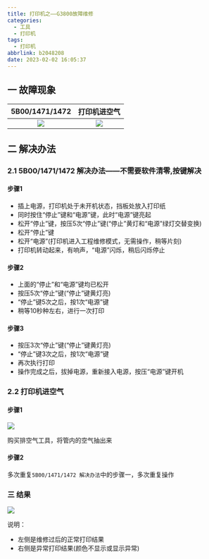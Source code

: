 ```yaml
---
title: 打印机之——G3800故障维修
categories:
  - 工具
  - 打印机
tags:
  - 打印机
abbrlink: b2048208
date: 2023-02-02 16:05:37
---
```

## 一 故障现象

| 5B00/1471/1472 | 打印机进空气 |
| :------------: | :----------: |
|     ![][1]     |    ![][2]    |

<!--more-->

## 二 解决办法

### 2.1 5B00/1471/1472 解决办法——不需要软件清零,按键解决

#### 步骤1

* 插上电源，打印机处于未开机状态，挡板处放入打印纸
* 同时按住“停止”键和“电源”键，此时“电源”键亮起
* 松开“停止”键，按压5次“停止”键(“停止”黄灯和“电源”绿灯交替变换)
* 松开“停止”键
* 松开“电源”(打印机进入工程维修模式，无需操作，稍等片刻)
* 打印机转动起来，有响声，“电源”闪烁，稍后闪烁停止

#### 步骤2

* 上面的“停止”和“电源”键均已松开
* 按压5次“停止”键(“停止”键黄灯亮)
* “停止”键5次之后，按1次“电源”键
* 稍等10秒种左右，进行一次打印

#### 步骤3

* 按压3次“停止”键(“停止”键黄灯亮)
* “停止”键3次之后，按1次“电源”键
* 再次执行打印
* 操作完成之后，拔掉电源，重新接入电源，按压“电源”键开机

### 2.2 打印机进空气

#### 步骤1

![][3]

购买排空气工具，将管内的空气抽出来

#### 步骤2

多次重复`5B00/1471/1472 解决办法`中的步骤一，多次重复操作

### 三 结果
![][4]

说明：

* 左侧是维修过后的正常打印结果
* 右侧是异常打印结果(颜色不显示或显示异常)


[1]:https://raw.githubusercontent.com/PGzxc/CDN/master/blog-tools/print-g3800-error-5b00.jpg
[2]:https://raw.githubusercontent.com/PGzxc/CDN/master/blog-tools/print-g3800-error-air.jpg
[3]:https://raw.githubusercontent.com/PGzxc/CDN/master/blog-tools/print-g3800-air-tool-buy.jpg
[4]:https://raw.githubusercontent.com/PGzxc/CDN/master/blog-tools/print-g3800-ok-state.jpg